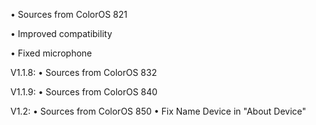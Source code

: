 • Sources from ColorOS 821

• Improved compatibility

• Fixed microphone 

V1.1.8:
• Sources from ColorOS 832

V1.1.9:
• Sources from ColorOS 840

V1.2:
• Sources from ColorOS 850
• Fix Name Device in "About Device"

